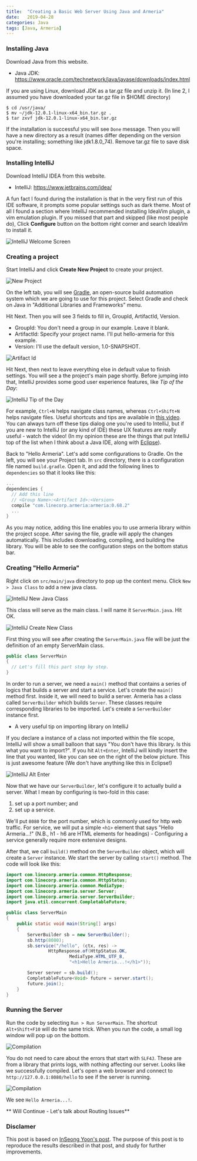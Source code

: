 ```yaml
---
title:  "Creating a Basic Web Server Using Java and Armeria"
date:   2019-04-28
categories: Java
tags: [Java, Armeria]
---
```


### Installing Java
Download Java from this website.
* Java JDK: https://www.oracle.com/technetwork/java/javase/downloads/index.html

If you are using Linux, download JDK as a tar.gz file and unzip it. (In line 2, I assumed you have downloaded your tar.gz file in $HOME directory)
```console
$ cd /usr/java/
$ mv ~/jdk-12.0.1-linux-x64_bin.tar.gz .
$ tar zxvf jdk-12.0.1-linux-x64_bin.tar.gz
```
If the installation is successful you will see `Done` message. Then you will have a new directory as a result (names differ depending on the version you're installing; something like jdk1.8.0_74). Remove tar.gz file to save disk space.

### Installing IntelliJ
Download IntelliJ IDEA from this website.
* IntelliJ: https://www.jetbrains.com/idea/

A fun fact I found during the installation is that in the very first run of this IDE software, it prompts some popular settings such as dark theme. Most of all I found a section where IntelliJ recommended installing IdeaVim plugin, a vim emulation plugin. If you missed that part and skipped (like most people do), Click **Configure** button on the bottom right corner and search IdeaVim to install it.

![IntelliJ Welcome Screen](/assets/images/2019-04-28/creating-a-basic-web-server/intellij_welcome.png)

### Creating a project
Start IntelliJ and click **Create New Project** to create your project.

![New Project](/assets/images/2019-04-28/creating-a-basic-web-server/intellij_new_project.png)

On the left tab, you will see [Gradle][4], an open-source build automation system which we are going to use for this project. Select Gradle and check on Java in "Additional Libraries and Frameworks" menu.

Hit Next. Then you will see 3 fields to fill in, GroupId, ArtifactId, Version.
* GroupId: You don't need a group in our example. Leave it blank.
* ArtifactId: Specify your project name. I'll put hello-armeria for this example.
* Version: I'll use the default version, 1.0-SNAPSHOT.

![Artifact Id](/assets/images/2019-04-28/creating-a-basic-web-server/intellij_artifactid.png)

Hit Next, then next to leave everything else in default value to finish settings. You will see a the project's main page shortly. Before jumping into that, IntelliJ provides some good user experience features, like *Tip of the Day*:

![IntelliJ Tip of the Day](/assets/images/2019-04-28/creating-a-basic-web-server/intellij_tipoftheday.png)

For example, `Ctrl+N` helps navigate class names, whereas `Ctrl+Shift+N` helps navigate files. Useful shortcuts and tips are available in [this video][2].
You can always turn off these tips dialog one you're used to IntelliJ, but if you are new to IntelliJ (or any kind of IDE) these UX features are really useful - watch the video! (In my opinion these are the things that put IntelliJ top of the list when I think about a Java IDE, along with [Eclipse][3]).

Back to "Hello Armeria". Let's add some configurations to Gradle. On the left, you will see your Project tab. In `src` directory, there is a configuration file named `build.gradle`. Open it, and add the following lines to `dependencies` so that it looks like this:
```c
...
dependencies {
  // Add this line
  // <Group Name>:<Artifact Id>:<Version>
  compile "com.linecorp.armeria:armeria:0.68.2"
  ...
}
```
As you may notice, adding this line enables you to use armeria library within the project scope. After saving the file, gradle will apply the changes automatically. This includes downloading, compiling, and building the library. You will be able to see the configuration steps on the bottom status bar.

### Creating "Hello Armeria"

Right click on `src/main/java` directory to pop up the context menu. Click `New > Java Class` to add a new java class.

![IntelliJ New Java Class](/assets/images/2019-04-28/creating-a-basic-web-server/intellij_new_java_class.png)

This class will serve as the main class. I will name it `ServerMain.java`. Hit OK.

![IntelliJ Create New Class](/assets/images/2019-04-28/creating-a-basic-web-server/intellij_create_new_class.png)

First thing you will see after creating the `ServerMain.java` file will be just the definition of an empty ServerMain class.

```java
public class ServerMain
{
  // Let's fill this part step by step.
}
```

In order to run a server, we need a `main()` method that contains a series of logics that builds a server and start a service. Let's create the `main()` method first. Inside it, we will need to build a server. Armeria has a class called `ServerBuilder` which builds `Server`. These classes require corresponding libraries to be imported. Let's create a `ServerBuilder` instance first.

* A very useful tip on importing library on IntelliJ

If you declare a instance of a class not imported within the file scope, IntelliJ will show a small balloon that says "You don't have this library. Is this what you want to import?". If you hit `Alt+Enter`, IntelliJ will kindly insert the line that you wanted, like you can see on the right of the below picture. This is just awesome feature (We don't have anything like this in Eclipse!)

![IntelliJ Alt Enter](/assets/images/2019-04-28/creating-a-basic-web-server/intellij_altenter.png)

Now that we have our `ServerBuilder`, let's configure it to actually build a server. What I mean by configuring is two-fold in this case:

1. set up a port number; and
2. set up a service.

We'll put `8080` for the port number, which is commonly used for http web traffic. For service, we will put a simple `<h1>` element that says "Hello Armeria...!" (N.B., h1 - h6 are HTML elements for headings) - Configuring a service generally require more extensive designs.

After that, we call `build()` method on the `ServerBuilder` object, which will create a `Server` instance. We start the server by calling `start()` method. The code will look like this:

```java
import com.linecorp.armeria.common.HttpResponse;
import com.linecorp.armeria.common.HttpStatus;
import com.linecorp.armeria.common.MediaType;
import com.linecorp.armeria.server.Server;
import com.linecorp.armeria.server.ServerBuilder;
import java.util.concurrent.CompletableFuture;

public class ServerMain
{
    public static void main(String[] args)
    {
        ServerBuilder sb = new ServerBuilder();
        sb.http(8080);
        sb.service("/hello", (ctx, res) ->
                HttpResponse.of(HttpStatus.OK,
                        MediaType.HTML_UTF_8,
                        "<h1>Hello Armeria...!</h1>"));

        Server server = sb.build();
        CompletableFuture<Void> future = server.start();
        future.join();
    }
}
```

### Running the Server

Run the code by selecting `Run > Run ServerMain`. The shortcut `Alt+Shift+F10` will do the same trick. When you run the code, a small log window will pop up on the bottom.

![Compilation](/assets/images/2019-04-28/creating-a-basic-web-server/compilation.png)

You do not need to care about the errors that start with `SLF4J`. These are from a library that prints logs, with nothing affecting our server. Looks like we successfully compiled. Let's open a web browser and connect to `http://127.0.0.1:8080/hello` to see if the server is running.

![Compilation](/assets/images/2019-04-28/creating-a-basic-web-server/hello_armeria.png)

We see `Hello Armeria...!`.

** Will Continue - Let's talk about Routing Issues**

### Disclamer
This post is based on [InSeong Yoon's post][1]. The purpose of this post is to reproduce the results described in that post, and study for further improvements.

[1]:https://engineering.linecorp.com/ko/blog/making-a-basic-server-with-java-armeria/ "Inseong Yoon's post"
[2]:https://www.youtube.com/watch?v=fGcY2MeLvMo "IntelliJ Tips"
[3]:https://www.eclipse.org/ "Eclipse"
[4]:https://gradle.org/ "Gradle"
